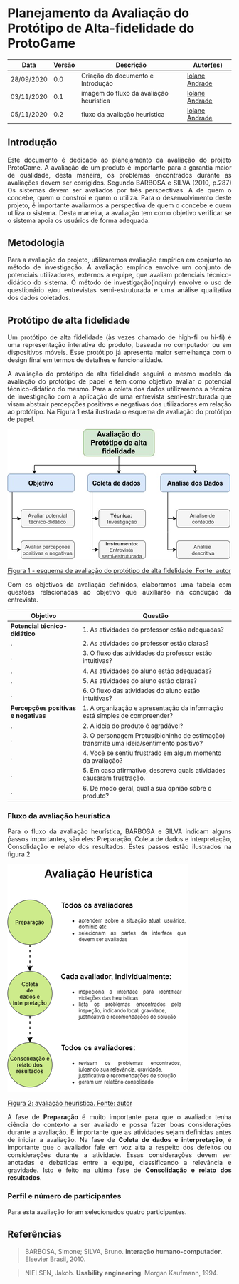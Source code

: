 # Planejamento da Avaliação do Protótipo de Alta-fidelidade do ProtoGame


Data | Versão | Descrição | Autor(es)
 --- | ------ | --------- | ------
28/09/2020 | 0.0 | Criação do documento e Introdução |[Iolane Andrade](https://github.com/IolaneAndrade)
03/11/2020 | 0.1 | imagem do fluxo da avaliação heuristica | [Iolane Andrade](https://github.com/IolaneAndrade)
05/11/2020 | 0.2 | fluxo da avaliação heuristica | [Iolane Andrade](https://github.com/IolaneAndrade)

## Introdução

<p align="justify">Este documento é dedicado ao planejamento da avaliação do projeto ProtoGame. A avaliação de um produto é importante para  a garantia maior de qualidade, desta maneira, os problemas encontrados durante as avaliações devem ser corrigidos. Segundo BARBOSA e SILVA (2010, p.287) Os sistemas devem ser avaliados por três perspectivas. A de quem o concebe, quem o constrói e quem o utiliza. Para o desenvolvimento deste projeto, é importante avaliarmos a perspectiva de quem o concebe e quem utiliza o sistema. Desta maneira, a avaliação tem como objetivo verificar se o sistema apoia os usuários de forma adequada. </p>

## Metodologia

<p align="justify">Para a avaliação do projeto, utilizaremos avaliação empírica em conjunto ao método de investigação. A avaliação empírica envolve um conjunto de potenciais utilizadores, externos a equipe, que avaliam  potenciais técnico-didático do sistema. O método de investigação(inquiry) envolve  o uso de questionário e/ou entrevistas semi-estruturada e uma análise qualitativa dos dados coletados.</p>


## Protótipo de alta fidelidade

<p align="justify"> Um protótipo de alta fidelidade (às vezes chamado de high-fi ou hi-fi) é uma representação interativa do produto, baseada no computador ou em dispositivos móveis. Esse protótipo já apresenta maior semelhança com o design final em termos de detalhes e funcionalidade.</p>

<p align="justify">A avaliação do protótipo de alta fidelidade seguirá o mesmo modelo da avaliação do protótipo de papel e tem como objetivo avaliar o potencial técnico-didático do mesmo. Para a coleta dos dados utilizaremos a técnica de investigação com a aplicação de uma entrevista semi-estruturada que visam abstrair percepções positivas e negativas dos utilizadores em relação ao protótipo. Na Figura 1 está ilustrada o esquema de avaliação do protótipo de papel.</p>

![metodologia da avaliação prototipo de alta fidelidade](./img/Planejamento-Avaliacao-alta-fidelidade.jpg)

[Figura 1 - esquema de avaliação do protótipo de alta fidelidade. Fonte: autor](./img/Planejamento-Avaliacao-alta-fidelidade.jpg)

<p align="justify">Com os objetivos da avaliação definidos, elaboramos uma tabela com questões relacionadas ao objetivo que auxiliarão na condução da entrevista.</p>


Objetivo | Questão
------- | -------
**Potencial técnico-didático** | 1. As atividades do professor estão adequadas?
  .                            | 2. As atividades do professor estão claras?
  .                            | 3. O fluxo das atividades do professor estão intuitivas?
  .                            | 4. As atividades do aluno estão adequadas?
  .                            | 5. As atividades do aluno estão claras?
  .                            | 6. O fluxo das atividades do aluno estão intuitivas?
**Percepções positivas e negativas** | 1. A organização e apresentação da informação está simples de compreender?
  .                                  | 2. A ideia do produto é agradável?
  .                                  | 3. O personagem Protus(bichinho de estimação) transmite uma ideia/sentimento positivo?
  .                                  | 4. Você se sentiu frustrado em algum momento da avaliação?
  .                                  | 5. Em caso afirmativo, descreva quais atividades causaram frustração.
  .                                  | 6. De modo geral, qual a sua opnião sobre o produto?



### Fluxo da avaliação heurística

<p align="justify">Para o fluxo da avaliação heurística, BARBOSA e SILVA indicam alguns ṕassos importantes, são eles: Preparação, Coleta de dados e interpretação, Consolidação e relato dos resultados. Estes passos estão ilustrados na figura 2 </p>


![avaliação heuristica](./img/avaliacao-heuristica.jpg)

[Figura 2: avaliação heuristica. Fonte: autor](./img/avaliacao-heuristica.jpg)

<p align="justify">A fase de <b>Preparação</b> é muito importante para que o avaliador tenha ciência do contexto a ser avaliado e possa fazer boas considerações durante a avaliação. É importante que as atividades sejam definidas antes de iniciar a avaliação. Na fase de <b>Coleta de dados e interpretação</b>, é importante que o avaliador fale em voz alta a respeito dos defeitos ou considerações durante a atividade. Essas considerações devem ser anotadas e debatidas entre a equipe, classificando a relevância e gravidade. Isto é feito na ultima fase de <b>Consolidação e relato dos resultados</b>. </p>

### Perfil e número de participantes

<p align="justify">Para esta avaliação foram selecionados quatro participantes. </p>


## Referências


>BARBOSA, Simone; SILVA, Bruno. **Interação humano-computador**. Elsevier Brasil, 2010.

>NIELSEN, Jakob. **Usability engineering**. Morgan Kaufmann, 1994.
